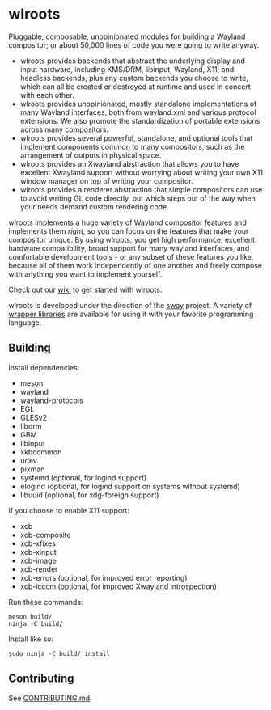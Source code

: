 # wlroots

Pluggable, composable, unopinionated modules for building a [Wayland]
compositor; or about 50,000 lines of code you were going to write anyway.

- wlroots provides backends that abstract the underlying display and input
  hardware, including KMS/DRM, libinput, Wayland, X11, and headless backends,
  plus any custom backends you choose to write, which can all be created or
  destroyed at runtime and used in concert with each other.
- wlroots provides unopinionated, mostly standalone implementations of many
  Wayland interfaces, both from wayland.xml and various protocol extensions.
  We also promote the standardization of portable extensions across
  many compositors.
- wlroots provides several powerful, standalone, and optional tools that
  implement components common to many compositors, such as the arrangement of
  outputs in physical space.
- wlroots provides an Xwayland abstraction that allows you to have excellent
  Xwayland support without worrying about writing your own X11 window manager
  on top of writing your compositor.
- wlroots provides a renderer abstraction that simple compositors can use to
  avoid writing GL code directly, but which steps out of the way when your
  needs demand custom rendering code.

wlroots implements a huge variety of Wayland compositor features and implements
them *right*, so you can focus on the features that make your compositor
unique. By using wlroots, you get high performance, excellent hardware
compatibility, broad support for many wayland interfaces, and comfortable
development tools - or any subset of these features you like, because all of
them work independently of one another and freely compose with anything you want
to implement yourself.

Check out our [wiki] to get started with wlroots.

wlroots is developed under the direction of the [sway] project. A variety of
[wrapper libraries] are available for using it with your favorite programming
language.

## Building

Install dependencies:

* meson
* wayland
* wayland-protocols
* EGL
* GLESv2
* libdrm
* GBM
* libinput
* xkbcommon
* udev
* pixman
* systemd (optional, for logind support)
* elogind (optional, for logind support on systems without systemd)
* libuuid (optional, for xdg-foreign support)

If you choose to enable X11 support:

* xcb
* xcb-composite
* xcb-xfixes
* xcb-xinput
* xcb-image
* xcb-render
* xcb-errors (optional, for improved error reporting)
* xcb-icccm (optional, for improved Xwayland introspection)

Run these commands:

    meson build/
    ninja -C build/

Install like so:

    sudo ninja -C build/ install

## Contributing

See [CONTRIBUTING.md].

[Wayland]: https://wayland.freedesktop.org/
[wiki]: https://github.com/swaywm/wlroots/wiki/Getting-started
[Sway]: https://github.com/swaywm/sway
[wrapper libraries]: https://github.com/search?q=topic%3Abindings+org%3Aswaywm&type=Repositories
[CONTRIBUTING.md]: https://github.com/swaywm/wlroots/blob/master/CONTRIBUTING.md
